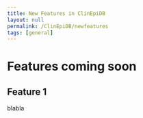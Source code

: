 ```yaml
---
title: New Features in ClinEpiDB
layout: null
permalink: /ClinEpiDB/newfeatures
tags: [general]
---
```


<div id="ce-static-content">
  <h1>Features coming soon</h1>

  <h2 id="feature1">Feature 1</h2>
    <div>
      <p>blabla
      </p>
    </div>

</div>
